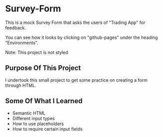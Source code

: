 # Survey-Form
This is a mock Survey Form that asks the users of "Trading App" for feedback.

You can see how it looks by clicking on "github-pages" under the heading "Environments". 

Note: This project is not styled

## Purpose Of This Project
I undertook this small project to get some practice on creating a form through HTML.


## Some Of What I Learned

- Semantic HTML
- Different input types
- How to use placeholders
- How to require certain input fields